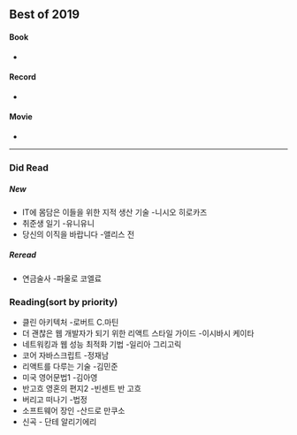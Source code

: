 ## Best of 2019
#### Book
- 

#### Record
- 

#### Movie
- 

---

### Did Read

##### New
- IT에 몸담은 이들을 위한 지적 생산 기술 -니시오 히로카즈
- 취준생 일기 -유니유니
- 당신의 이직을 바랍니다 -앨리스 전

##### Reread
- 연금술사 -파울로 코엘료

### Reading(sort by priority)
- 클린 아키텍처 -로버트 C.마틴
- 더 괜찮은 웹 개발자가 되기 위한 리액트 스타일 가이드 -이시바시 케이타
- 네트워킹과 웹 성능 최적화 기법 -일리아 그리고릭
- 코어 자바스크립트 -정재남
- 리액트를 다루는 기술 -김민준
- 미국 영어문법1 -김아영
- 반고흐 영혼의 편지2 -빈센트 반 고흐
- 버리고 떠나기 -법정
- 소프트웨어 장인 -산드로 만쿠소
- 신곡 - 단테 알리기에리
